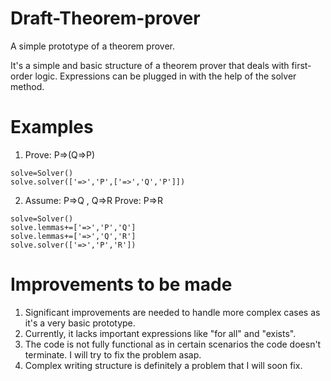 # Draft-Theorem-prover
A simple prototype of a theorem prover.

It's a simple and basic structure of a theorem prover that deals with first-order logic. 
Expressions can be plugged in with the help of the solver method.

# Examples
1. Prove: P=>(Q=>P)
```
solve=Solver()
solve.solver(['=>','P',['=>','Q','P']])

```
2. Assume: P=>Q , Q=>R
   Prove: P=>R
```
solve=Solver()
solve.lemmas+=['=>','P','Q']
solve.lemmas+=['=>','Q','R']
solve.solver(['=>','P','R'])

```

# Improvements to be made
1. Significant improvements are needed to handle more complex cases as it's a very basic prototype.
2. Currently, it lacks important expressions like "for all" and "exists".
3. The code is not fully functional as in certain scenarios the code doesn't terminate. I will try to fix the problem asap.
4. Complex writing structure is definitely a problem that I will soon fix.
